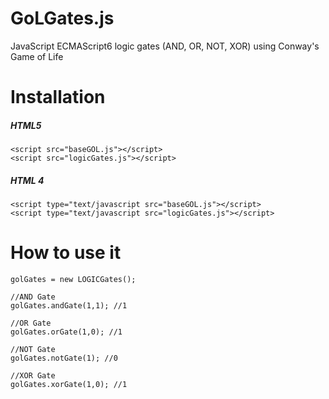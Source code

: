# GoLGates.js
JavaScript ECMAScript6 logic gates (AND, OR, NOT, XOR) using Conway's Game of Life 

# Installation
##### HTML5
```
<script src="baseGOL.js"></script>
<script src="logicGates.js"></script>
```
##### HTML 4     
```
<script type="text/javascript src="baseGOL.js"></script>
<script type="text/javascript src="logicGates.js"></script>
```
# How to use it
```
golGates = new LOGICGates();

//AND Gate
golGates.andGate(1,1); //1

//OR Gate
golGates.orGate(1,0); //1

//NOT Gate
golGates.notGate(1); //0

//XOR Gate
golGates.xorGate(1,0); //1
```

